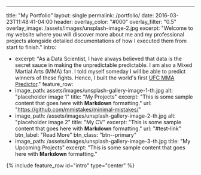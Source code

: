 ---
title: "My Portfolio"
layout: single
permalink: /portfolio/
date: 2016-03-23T11:48:41-04:00
header:
  overlay_color: "#000"
  overlay_filter: "0.5"
  overlay_image: /assets/images/unsplash-image-2.jpg
excerpt: "Welcome to my website where you will discover more about me and my professional projects alongside detailed documentations
of how I executed them from start to finish."
intro: 
  - excerpt: "As a Data Scientist, I have always believed that data is the secret sauce in making the unpredictable predictable.
  I am also a Mixed Martial Arts (MMA) fan. I told myself someday I will be able to predict winners of these fights. Hence, 
  I built the world's first [UFC MMA Predictor](https://ufcmmapredictor.herokuapp.com/)."
feature_row:
  - image_path: assets/images/unsplash-gallery-image-1-th.jpg
    alt: "placeholder image 1"
    title: "My Projects"
    excerpt: "This is some sample content that goes here with **Markdown** formatting."
    url: "https://github.com/mmistakes/minimal-mistakes/"
  - image_path: /assets/images/unsplash-gallery-image-2-th.jpg
    alt: "placeholder image 2"
    title: "My CV"
    excerpt: "This is some sample content that goes here with **Markdown** formatting."
    url: "#test-link"
    btn_label: "Read More"
    btn_class: "btn--primary"
  - image_path: /assets/images/unsplash-gallery-image-3-th.jpg
    title: "My Upcoming Projects"
    excerpt: "This is some sample content that goes here with **Markdown** formatting."

{% include feature_row id="intro" type="center" %}
